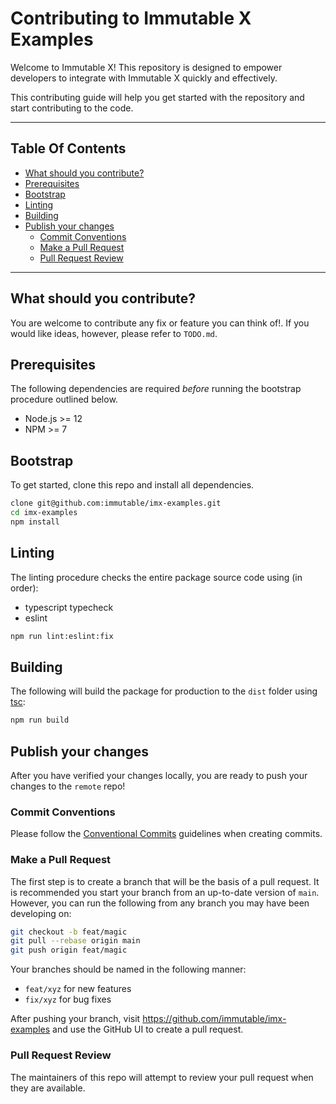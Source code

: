 # Contributing to Immutable X Examples

Welcome to Immutable X! This repository is designed to empower developers to integrate with Immutable X quickly and effectively.

This contributing guide will help you get started with the repository and start contributing to the code.

---

## Table Of Contents

* [What should you contribute?](#what-should-you-contribute)
* [Prerequisites](#prerequisites)
* [Bootstrap](#bootstrap)
* [Linting](#linting)
* [Building](#building)
* [Publish your changes](#publish-your-changes)
  * [Commit Conventions](#commit-conventions)
  * [Make a Pull Request](#make-a-pull-request)
  * [Pull Request Review](#pull-request-review)

---

## What should you contribute?

You are welcome to contribute any fix or feature you can think of!. If you would like ideas, however, please refer to `TODO.md`.

## Prerequisites

The following dependencies are required _before_ running the bootstrap procedure outlined below.

* Node.js >= 12
* NPM >= 7

## Bootstrap

To get started, clone this repo and install all dependencies.

```sh
clone git@github.com:immutable/imx-examples.git
cd imx-examples
npm install
```

## Linting

The linting procedure checks the entire package source code using (in order):
* typescript typecheck
* eslint

```sh
npm run lint:eslint:fix
```


## Building

The following will build the package for production to the `dist` folder using [tsc](https://www.typescriptlang.org/docs/handbook/compiler-options.html):

```sh
npm run build
```

## Publish your changes

After you have verified your changes locally, you are ready to push your changes to the `remote` repo!

### Commit Conventions

Please follow the [Conventional Commits](https://www.conventionalcommits.org/en/v1.0.0/#summary) guidelines when creating commits.

### Make a Pull Request

The first step is to create a branch that will be the basis of a pull request. It is recommended you start your branch from an up-to-date version of `main`. However, you can run the following from any branch you may have been developing on:

```sh
git checkout -b feat/magic
git pull --rebase origin main
git push origin feat/magic
```

Your branches should be named in the following manner:
* `feat/xyz` for new features
* `fix/xyz` for bug fixes

After pushing your branch, visit https://github.com/immutable/imx-examples and use the GitHub UI to create a pull request.

### Pull Request Review

The maintainers of this repo will attempt to review your pull request when they are available. 
